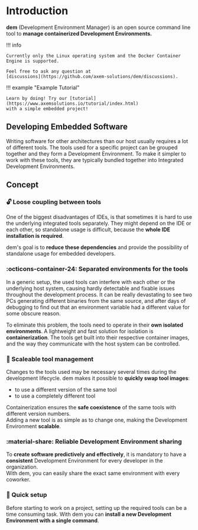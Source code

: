 # Introduction

**dem** (Development Environment Manager) is an open source command line tool to **manage 
containerized Development Environments.**

!!! info

    Currently only the Linux operating system and the Docker Container Engine is supported.

    Feel free to ask any question at
    [discussions](https://github.com/axem-solutions/dem/discussions).

!!! example "Example Tutorial"

    Learn by doing! Try our [tutorial](https://www.axemsolutions.io/tutorial/index.html) 
    with a simple embedded project!

## Developing Embedded Software

Writing software for other architectures than our host usually requires a lot of different tools.
The tools used for a specific project can be grouped together and they form a Development 
Environment. To make it simpler to work with these tools, they are typically bundled together into 
Integrated Development Environments.

## Concept

### :unlock: Loose coupling between tools
One of the biggest disadvantages of IDEs, is that sometimes it is hard to use the underlying 
integrated tools separately. They might depend on the IDE or each other, so standalone usage is 
difficult, because the **whole IDE installation is required**.

dem's goal is to **reduce these dependencies** and provide the possibility of standalone usage for 
embedded developers.

### :octicons-container-24: Separated environments for the tools
In a generic setup, the used tools can interfere with each other or the underlying host system,
causing hardly detectable and fixable issues throughout the development process. It can be really 
devastating to see two PCs generating different binaries from the same source, and after days of 
debugging to find out that an environment variable had a different value for some obscure reason. 

To eliminate this problem, the tools need to operate in their **own isolated environments**. A 
lightweight and fast solution for isolation is **containerization**. The tools get built into their 
respective container images, and the way they communicate with the host system can be controlled.

### :arrows_counterclockwise: Scaleable tool management
Changes to the tools used may be necessary several times during the development lifecycle. dem makes
it possible to **quickly swap tool images**:

- to use a different version of the same tool 
- to use a completely different tool

Containerization ensures the **safe coexistence** of the same tools with different version numbers.  
Adding a new tool is as simple as to change one, making the Development Environment **scalable**.

### :material-share: Reliable Development Environment sharing
To **create software predictively and effectively**, it is mandatory to have a **consistent**
Development Environment for every developer in the organization.  
With dem, you can easily share the exact same environment with every coworker.

### :rocket: Quick setup
Before starting to work on a project, setting up the required tools can be a time consuming task. 
With dem you can **install a new Development Environment with a single command**.
